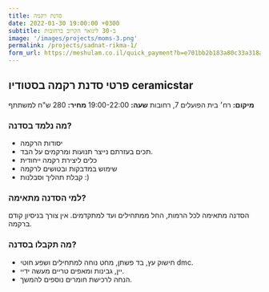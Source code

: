 ```yaml
---
title: סדנת רקמה
date: 2022-01-30 19:00:00 +0300
subtitle: ב-30 לינואר הקרוב ברחובות
image: '/images/projects/moms-3.png'
permalink: /projects/sadnat-rikma-1/
form_url: https://meshulam.co.il/quick_payment?b=e701bb2b183a80c33a318a50d941cfbc
---
```


## פרטי סדנת רקמה בסטודיו ceramicstar

**מיקום:** רח׳ בית הפועלים 7, רחובות
**שעה:** 19:00-22:00 
**מחיר:** 280 ש"ח למשתתף  

### מה נלמד בסדנה?

- יסודות הרקמה
- תכים בעזרתם נייצר תנועות ומרקמים על הבד.
- כלים ליצירת רקמה ייחודית
- שימוש במדבקות ובטושים לרקמה
- קבלת תהליך וסבלנות :)

### למי הסדנה מתאימה?

הסדנה מתאימה לכל הרמות, החל ממתחילים ועד למתקדמים. אין צורך בניסיון קודם ברקמה.

### מה תקבלו בסדנה?

- חישוק עץ, בד פשתן, מחט נוחה למתחילים ושפע חוטי dmc.
- יין, גבינות ומאפים טריים מעשה ידיי.
- הנחה לרכישת חומרים נוספים להמשך.

